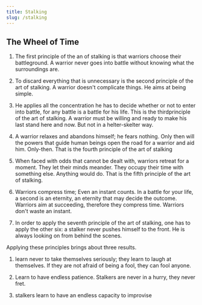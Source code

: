 ```yaml
---
title: Stalking
slug: /stalking
---
```




## The Wheel of Time

1. The first principle of the an of stalking is that warriors choose their battleground. A warrior never
goes into battle without knowing what the surroundings are.


2. To discard everything that is unnecessary is the second principle of the art of stalking. A warrior
doesn't complicate things. He aims at being simple. 

3. He applies all the concentration he has to
decide whether or not to enter into battle, for any battle is a battle for his life. This is the thirdprinciple of the art of stalking. A warrior must be willing and ready to make his last stand here and now. But not in a helter-skelter way.

4. A warrior relaxes and abandons himself; he fears nothing. Only then will the powers that guide
human beings open the road for a warrior and aid him. Only-then. That is the fourth principle of the
art of stalking

5. When faced with odds that cannot be dealt with, warriors retreat for a moment. They let their minds
meander. They occupy their time with something else. Anything would do. That is the fifth
principle of the art of stalking.

6. Warriors compress time; Even an instant counts. In a
battle for your life, a second is an eternity, an eternity that may decide the outcome. Warriors aim at
succeeding, therefore they compress time. Warriors don't waste an instant.

7. In order to apply the seventh principle of the art of stalking, one has to apply the other six: a stalker
never pushes himself to the front. He is always looking on from behind the scenes.


Applying these principles brings about three results.
1. learn never to take themselves seriously; they learn to laugh at themselves. If they are not afraid of being a fool,
they can fool anyone. 

2. Learn to have endless patience. Stalkers are
never in a hurry, they never fret.

3. stalkers learn to have an endless capacity to
improvise